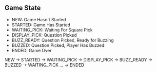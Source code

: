 Game State
----------
- NEW: Game Hasn't Started
- STARTED: Game Has Started
- WAITING_PICK: Waiting For Square Pick
- DISPLAY_PICK: Question Picked
- BUZZ_READY: Question Picked, Ready for Buzzing
- BUZZED: Question Picked, Player Has Buzzed
- ENDED: Game Over


NEW -> STARTED -> WAITING_PICK -> DISPLAY_PICK -> BUZZ_READY -> BUZZED -> WAITING_PICK ... -> ENDED
